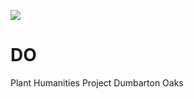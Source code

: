 [![](https://v3.juncture-digital.org/images/wb.svg)](https://v3.juncture-digital.org/wb)
# DO
Plant Humanities Project Dumbarton Oaks

<param ve-iframe
  src="https://archive.org/embed/voyagestravelsin00hass/page/6/mode/2up"
  fit="contain">

<param ve-image url="https://commons.wikimedia.org/wiki/File:Ch%C3%A2teau_de_Val%C3%A8re_et_Haut_de_Cry_-_juillet_2022.jpg#/media/File:Ch%C3%A2teau_de_Val%C3%A8re_et_Haut_de_Cry_-_juillet_2022.jpg"
  title="Castle"
  description="Chateau, CC by 2.0"
  fit="contain">
